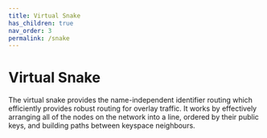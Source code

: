 ```yaml
---
title: Virtual Snake
has_children: true
nav_order: 3
permalink: /snake
---
```


# Virtual Snake

The virtual snake provides the name-independent identifier routing which efficiently provides robust routing for overlay traffic. It works by effectively arranging all of the nodes on the network into a line, ordered by their public keys, and building paths between keyspace neighbours.

